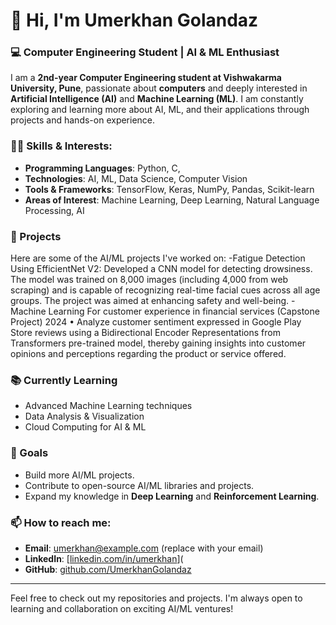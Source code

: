 # 👋 Hi, I'm Umerkhan Golandaz

### 💻 Computer Engineering Student | AI & ML Enthusiast

I am a **2nd-year Computer Engineering student at Vishwakarma University, Pune**, passionate about **computers** and deeply interested in **Artificial Intelligence (AI)** and **Machine Learning (ML)**. I am constantly exploring and learning more about AI, ML, and their applications through projects and hands-on experience.

### 👨‍💻 Skills & Interests:
- **Programming Languages**: Python, C, 
- **Technologies**: AI, ML, Data Science, Computer Vision
- **Tools & Frameworks**: TensorFlow, Keras, NumPy, Pandas, Scikit-learn
- **Areas of Interest**: Machine Learning, Deep Learning, Natural Language Processing, AI

### 🔭 Projects
Here are some of the AI/ML projects I've worked on:
-Fatigue Detection Using EfficientNet V2: Developed a CNN model for detecting drowsiness. The model was trained on 8,000 images (including 4,000 from web scraping) and is capable of recognizing real-time facial cues across all age groups. The project was aimed at enhancing safety and well-being.
-Machine Learning For customer experience in financial services (Capstone Project) 2024
• Analyze customer sentiment expressed in Google Play Store reviews using a Bidirectional Encoder
Representations from Transformers pre-trained model, thereby gaining insights into customer opinions
and perceptions regarding the product or service offered.


### 📚 Currently Learning
- Advanced Machine Learning techniques
- Data Analysis & Visualization
- Cloud Computing for AI & ML

### 🌱 Goals
- Build more AI/ML projects.
- Contribute to open-source AI/ML libraries and projects.
- Expand my knowledge in **Deep Learning** and **Reinforcement Learning**.

### 📫 How to reach me:
- **Email**: umerkhan@example.com (replace with your email)
- **LinkedIn**: [[linkedin.com/in/umerkhan](https://www.linkedin.com/in/umerkhan-golandaz-36186529a?lipi=urn%3Ali%3Apage%3Ad_flagship3_profile_view_base_contact_details%3Bgr1UwFyVR12m%2BuejrOkeZw%3D%3D)](
- **GitHub**: [github.com/UmerkhanGolandaz](#)

---

Feel free to check out my repositories and projects. I'm always open to learning and collaboration on exciting AI/ML ventures!

